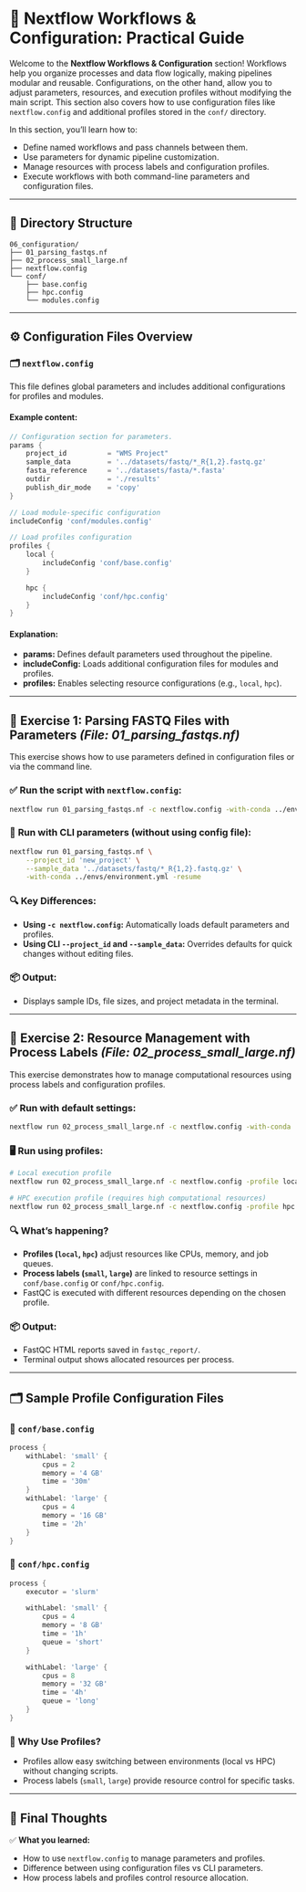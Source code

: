 # 🚀 **Nextflow Workflows & Configuration: Practical Guide**

Welcome to the **Nextflow Workflows & Configuration** section! Workflows help you organize processes and data flow logically, making pipelines modular and reusable. Configurations, on the other hand, allow you to adjust parameters, resources, and execution profiles without modifying the main script. This section also covers how to use configuration files like `nextflow.config` and additional profiles stored in the `conf/` directory.

In this section, you’ll learn how to:
- Define named workflows and pass channels between them.
- Use parameters for dynamic pipeline customization.
- Manage resources with process labels and configuration profiles.
- Execute workflows with both command-line parameters and configuration files.

---

## 📝 **Directory Structure**
```plaintext
06_configuration/
├── 01_parsing_fastqs.nf
├── 02_process_small_large.nf
├── nextflow.config
└── conf/
    ├── base.config
    ├── hpc.config
    └── modules.config
```

---

## ⚙️ **Configuration Files Overview**
### 🗂️ `nextflow.config`
This file defines global parameters and includes additional configurations for profiles and modules.

#### **Example content:**
```groovy
// Configuration section for parameters.
params {
    project_id          = "WMS Project"
    sample_data         = '../datasets/fastq/*_R{1,2}.fastq.gz'
    fasta_reference     = '../datasets/fasta/*.fasta'
    outdir              = './results'
    publish_dir_mode    = 'copy'
}

// Load module-specific configuration
includeConfig 'conf/modules.config'

// Load profiles configuration
profiles {
    local {
        includeConfig 'conf/base.config'
    }

    hpc {
        includeConfig 'conf/hpc.config'
    }
}
```

#### **Explanation:**
- **params:** Defines default parameters used throughout the pipeline.
- **includeConfig:** Loads additional configuration files for modules and profiles.
- **profiles:** Enables selecting resource configurations (e.g., `local`, `hpc`).

---

## 🧪 **Exercise 1: Parsing FASTQ Files with Parameters** *(File: 01_parsing_fastqs.nf)*
This exercise shows how to use parameters defined in configuration files or via the command line.

### ✅ **Run the script with `nextflow.config`:**
```bash
nextflow run 01_parsing_fastqs.nf -c nextflow.config -with-conda ../envs/environment.yml -resume
```

### 📝 **Run with CLI parameters (without using config file):**
```bash
nextflow run 01_parsing_fastqs.nf \
    --project_id 'new_project' \
    --sample_data '../datasets/fastq/*_R{1,2}.fastq.gz' \
    -with-conda ../envs/environment.yml -resume
```

### 🔍 **Key Differences:**
- **Using `-c nextflow.config`:** Automatically loads default parameters and profiles.
- **Using CLI `--project_id` and `--sample_data`:** Overrides defaults for quick changes without editing files.

### 📦 **Output:**
- Displays sample IDs, file sizes, and project metadata in the terminal.

---

## 🧬 **Exercise 2: Resource Management with Process Labels** *(File: 02_process_small_large.nf)*
This exercise demonstrates how to manage computational resources using process labels and configuration profiles.

### ✅ **Run with default settings:**
```bash
nextflow run 02_process_small_large.nf -c nextflow.config -with-conda ../envs/environment.yml -resume
```

### 🖥️ **Run using profiles:**
```bash
# Local execution profile
nextflow run 02_process_small_large.nf -c nextflow.config -profile local -with-conda ../envs/environment.yml -resume

# HPC execution profile (requires high computational resources)
nextflow run 02_process_small_large.nf -c nextflow.config -profile hpc -with-conda ../envs/environment.yml -resume
```

### 🔍 **What’s happening?**
- **Profiles (`local`, `hpc`)** adjust resources like CPUs, memory, and job queues.
- **Process labels (`small`, `large`)** are linked to resource settings in `conf/base.config` or `conf/hpc.config`.
- FastQC is executed with different resources depending on the chosen profile.

### 📦 **Output:**
- FastQC HTML reports saved in `fastqc_report/`.
- Terminal output shows allocated resources per process.

---

## 🗂️ **Sample Profile Configuration Files**
### 📄 `conf/base.config`
```groovy
process {
    withLabel: 'small' {
        cpus = 2
        memory = '4 GB'
        time = '30m'
    }
    withLabel: 'large' {
        cpus = 4
        memory = '16 GB'
        time = '2h'
    }
}
```

### 📄 `conf/hpc.config`
```groovy
process {
    executor = 'slurm'

    withLabel: 'small' {
        cpus = 4
        memory = '8 GB'
        time = '1h'
        queue = 'short'
    }

    withLabel: 'large' {
        cpus = 8
        memory = '32 GB'
        time = '4h'
        queue = 'long'
    }
}
```

### 🔑 **Why Use Profiles?**
- Profiles allow easy switching between environments (local vs HPC) without changing scripts.
- Process labels (`small`, `large`) provide resource control for specific tasks.

---

## 🎯 **Final Thoughts**
✅ **What you learned:**  
- How to use `nextflow.config` to manage parameters and profiles.  
- Difference between using configuration files vs CLI parameters.  
- How process labels and profiles control resource allocation.  


